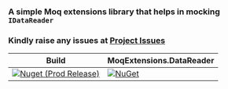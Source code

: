 ### A simple Moq extensions library that helps in mocking `IDataReader`

### Kindly raise any issues at [Project Issues](https://github.com/alfusinigoj/moq_datareader/issues)

Build | MoqExtensions.DataReader |
--- | --- |
[![Nuget (Prod Release)](https://github.com/alfusinigoj/moq_datareader/actions/workflows/prod-release-pipeline.yml/badge.svg)](https://github.com/alfusinigoj/moq_datareader/actions/workflows/prod-release-pipeline.yml) | [![NuGet](https://img.shields.io/nuget/v/MoqExtensions.DataReader.svg?style=flat-square)](http://www.nuget.org/packages/MoqExtensions.DataReader)



